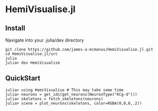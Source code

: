 # HemiVisualise.jl

## Install
Navigate into your .julia/dev directory
```
git clone https://github.com/james-a-mcmanus/HemiVisualise.jl.git
cd HemiVisualise.jl/src
julia
julia> dev HemiVisualise
```

## QuickStart
```
julia> using HemiVisualise # This may take some time
julia> neurons = get_ids(get_neurons(NeuronType("KCg-d")))
julia> skeletons = fetch_skeletons(neurons)
julia> scene = plot_neurons(skeletons, color=RGBA(0,0,0,.2))
```


